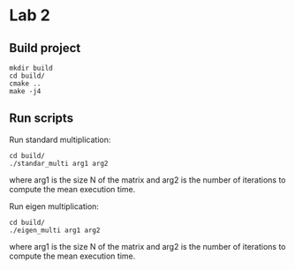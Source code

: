 # Lab 2

## Build project

``` 
mkdir build
cd build/
cmake ..
make -j4
```

## Run scripts

Run standard multiplication:
```
cd build/
./standar_multi arg1 arg2
```

where arg1 is the size N of the matrix and arg2 is the number of iterations to compute the mean execution time.


Run eigen multiplication:
```
cd build/
./eigen_multi arg1 arg2
```

where arg1 is the size N of the matrix and arg2 is the number of iterations to compute the mean execution time.
